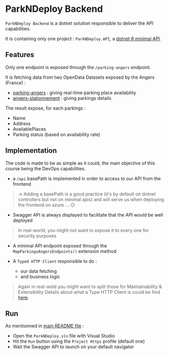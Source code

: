 # ParkNDeploy Backend

`ParkNDeploy Backend` is a dotnet solution responsible to deliver the API capabilities.

It is containing only one project : `ParkNDeploy.API`, a [dotnet 8 minimal API](https://learn.microsoft.com/en-us/aspnet/core/fundamentals/minimal-apis/overview?view=aspnetcore-8.0).

## Features 

Only one endpoint is exposed through the `/parking-angers` endpoint.

It is fetching data from two OpenData Datasets exposed by the Angers (France) : 
- [parking-angers](https://data.angers.fr/explore/dataset/parking-angers/api/) : giving real-time parking place availability
- [angers-stationnement](https://data.angers.fr/explore/dataset/angers_stationnement/api/) : giving parkings details

The result expose, for each parkings : 
- Name
- Address
- AvailablePlaces
- Parking status (based on availability rate)

## Implementation

The code is made to be as simple as it could, the main objective of this course being the DevOps capabilities.

- a `/api` basePath is implemented in order to access to our API from the frontend
> &rarr; Adding a basePath is a good practice (it's by default on dotnet controllers but not on minimal apis) and will serve us when deploying the frontend on azure ... :smirk:

- Swagger API is always displayed to facilitate that the API would be well deployed
> In real-world, you might not want to expose it to every one for security purposes

- A minimal API endpoint exposed through the `MapParkingsAngersEndpoints()` extension method

- A `Typed HTTP Client` responsible to do :
  - our data fetching
  - and business logic
> Again in real-wold you might want to split those for Maintainability & Extensibility
> Details about what a Type HTTP Client is could be find [here](https://www.milanjovanovic.tech/blog/the-right-way-to-use-httpclient-in-dotnet).

## Run

As mentionned in [main README file](../README.md#backend) :

- Open the `ParkNDeploy.sln` file with Visual Studio 
- Hit the `Run` button using the `Project Https` profile (default one)
- Wait the Swagger API to launch on your default navigator
